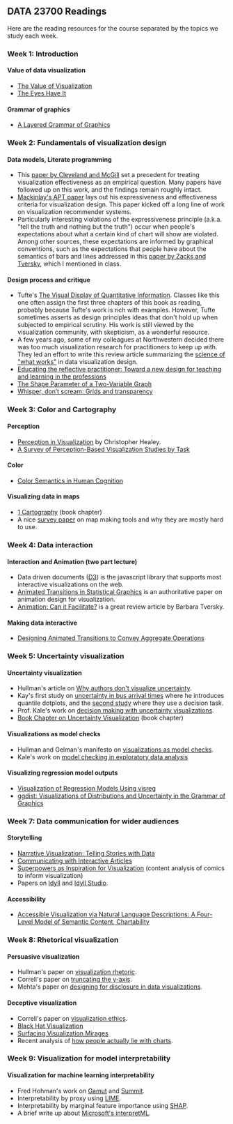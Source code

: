 ## DATA 23700 Readings

Here are the reading resources for the course separated by the topics we study each week. 

### Week 1: Introduction
#### Value of data visualization
- [The Value of Visualization](https://vanwijk.win.tue.nl/vov.pdf)
- [The Eyes Have It](https://ieeexplore.ieee.org/document/545307)

#### Grammar of graphics
- [A Layered Grammar of Graphics](https://byrneslab.net/classes/biol607/readings/wickham_layered-grammar.pdf)

### Week 2: Fundamentals of visualization design
#### Data models, Literate programming
- This [paper by Cleveland and McGill](http://euclid.psych.yorku.ca/www/psy6135/papers/ClevelandMcGill1984.pdf) set a precedent for treating visualization effectiveness as an empirical question. Many papers have followed up on this work, and the findings remain roughly intact.
- [Mackinlay's APT paper](https://dl.acm.org/doi/10.1145/22949.22950) lays out his expressiveness and effectiveness criteria for visualization design. This paper kicked off a long line of work on visualization recommender systems.
- Particularly interesting violations of the expressiveness principle (a.k.a. "tell the truth and nothing but the truth") occur when people's expectations about what a certain kind of chart will show are violated. Among other sources, these expectations are informed by graphical conventions, such as the expectations that people have about the semantics of bars and lines addressed in this [paper by Zacks and Tversky](https://dcl.wustl.edu/files/2017/09/zacksmemcog99-12d5ktx.pdf), which I mentioned in class.

#### Design process and critique
- Tufte's [The Visual Display of Quantitative Information](https://kyl.neocities.org/books/%5BTEC%20TUF%5D%20the%20visual%20display%20of%20quantitative%20information.pdf). Classes like this one often assign the first three chapters of this book as reading, probably because Tufte's work is rich with examples. However, Tufte sometimes asserts as design principles ideas that don't hold up when subjected to empirical scrutiny. His work is still viewed by the visualization community, with skepticism, as a wonderful resource.
- A few years ago, some of my colleagues at Northwestern decided there was too much visualization research for practitioners to keep up with. They led an effort to write this review article summarizing the [science of "what works"](https://journals.sagepub.com/doi/reader/10.1177/15291006211051956) in data visualization design.
- [Educating the reflective practitioner: Toward a new design for teaching and learning in the professions](https://www.daneshnamehicsa.ir/userfiles/file/Manabeh/Educating%20the%20reflective%20practitioner.pdf)
- [The Shape Parameter of a Two-Variable Graph](https://www.jstor.org/stable/2288843?seq=1)
- [Whisper, don’t scream: Grids and transparency](https://ieeexplore.ieee.org/document/5620897)

### Week 3: Color and Cartography
#### Perception
- [Perception in Visualization](https://www.csc2.ncsu.edu/faculty/healey/PP/) by Christopher Healey.
- [A Survey of Perception-Based Visualization Studies by Task](https://arxiv.org/pdf/2107.07477)

#### Color
- [Color Semantics in Human Cognition](https://journals.sagepub.com/doi/full/10.1177/09637214231208189)

#### Visualizing data in maps
- [1 Cartography](https://icaci.org/files/documents/wom/01_IMY_WoM_en.pdf) (book chapter)
- A nice [survey paper](https://dl.acm.org/doi/full/10.1145/3544548.3581370) on map making tools and why they are mostly hard to use.

### Week 4:  Data interaction
#### Interaction and Animation (two part lecture)
- Data driven documents ([D3](http://vis.stanford.edu/papers/d3)) is the javascript library that supports most interactive visualizations on the web.
- [Animated Transitions in Statistical Graphics](http://vis.stanford.edu/files/2007-AnimatedTransitions-InfoVis.pdf) is an authoritative paper on animation design for visualization.
- [Animation: Can it Facilitate?](https://hci.stanford.edu/courses/cs448b/papers/Tversky_AnimationFacilitate_IJHCS02.pdf) is a great review article by Barbara Tversky.

#### Making data interactive
- [Designing Animated Transitions to Convey Aggregate Operations](https://idl.cs.washington.edu/files/2019-AnimatedAggregates-EuroVis.pdf)

### Week 5: Uncertainty visualization
#### Uncertainty visualization
- Hullman's article on [Why authors don't visualize uncertainty](https://mucollective.northwestern.edu/files/2019-Value%20of%20Uncertainty-VIS.pdf).
- Kay's first study on [uncertainty in bus arrival times](https://mucollective.northwestern.edu/files/2016-WhenIsMyBus-CHI.pdf) where he introduces quantile dotplots, and the [second study](https://mucollective.northwestern.edu/files/2018-UncertainBusDecisions-CHI.pdf) where they use a decision task.
- Prof. Kale's work on [decision making with uncertainty visualizations](https://mucollective.northwestern.edu/files/2020%20-%20Kale,%20Visual%20Reasoning%20Strategies%20for%20Effect%20Size%20Judgements.pdf).
- [Book Chapter on Uncertainty Visualization](http://space.ucmerced.edu/Downloads/publications/Uncertainty_Visualization_Padilla_Kay_Hullman_2022.pdf) (book chapter)

#### Visualizations as model checks
- Hullman and Gelman's manifesto on [visualizations as model checks](https://mucollective.northwestern.edu/files/2021-hdsr-paper.pdf).
- Kale's work on [model checking in exploratory data analysis](https://idl.cs.washington.edu/files/2024-EVM-TVCG.pdf)

#### Visualizing regression model outputs
- [Visualization of Regression Models Using visreg](https://citeseerx.ist.psu.edu/document?repid=rep1&type=pdf&doi=40686123a2897ec3337955117a0d98854c223e23)
- [ggdist: Visualizations of Distributions and Uncertainty in the Grammar of Graphics](https://mucollective.northwestern.edu/files/2023-ggdist.pdf)

### Week 7: Data communication for wider audiences
#### Storytelling
- [Narrative Visualization: Telling Stories with Data](http://vis.stanford.edu/files/2010-Narrative-InfoVis.pdf)
- [Communicating with Interactive Articles](https://distill.pub/2020/communicating-with-interactive-articles/)
- [Superpowers as Inspiration for Visualization](https://arxiv.org/pdf/2108.03524) (content analysis of comics to inform visualization)
- Papers on [Idyll](https://idl.cs.washington.edu/files/2018-Idyll-UIST.pdf) and [Idyll Studio](https://idl.cs.washington.edu/files/2021-IdyllStudio-UIST.pdf).

#### Accessibility
- [Accessible Visualization via Natural Language Descriptions: A Four-Level Model of Semantic Content, Chartability](https://vis.csail.mit.edu/pubs/vis-text-model/)

### Week 8: Rhetorical visualization
#### Persuasive visualization
- Hullman's paper on [visualization rhetoric](http://users.eecs.northwestern.edu/~jhullman/vis_rhetoric.pdf).
- Correll's paper on [truncating the y-axis](https://arxiv.org/pdf/1907.02035).
- Mehta's paper on [designing for disclosure in data visualizations](https://arxiv.org/pdf/2508.08383v1).

#### Deceptive visualization
- Correll's paper on [visualization ethics](https://arxiv.org/pdf/1811.07271).
- [Black Hat Visualization](https://idl.cs.washington.edu/files/2017-BlackHatVis-DECISIVe.pdf)
- [Surfacing Visualization Mirages](https://arxiv.org/pdf/2001.02316)
- Recent analysis of [how people actually lie with charts](https://dl.acm.org/doi/pdf/10.1145/3544548.3580910).

### Week 9: Visualization for model interpretability
#### Visualization for machine learning interpretability
- Fred Hohman's work on [Gamut](https://fredhohman.com/papers/19-gamut-chi.pdf) and [Summit](https://fredhohman.com/papers/19-summit-vast.pdf).
- Interpretability by proxy using [LIME](https://arxiv.org/pdf/1602.04938).
- Interpretability by marginal feature importance using [SHAP](https://arxiv.org/pdf/1705.07874).
- A brief write up about [Microsoft's interpretML](https://arxiv.org/pdf/1909.09223).
